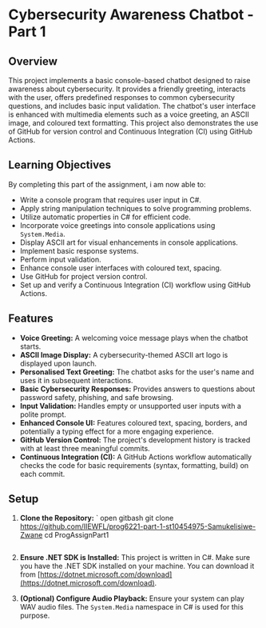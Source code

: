 # Cybersecurity Awareness Chatbot - Part 1

## Overview

This project implements a basic console-based chatbot designed to raise awareness about cybersecurity. It provides a friendly greeting, interacts with the user, offers predefined responses to common cybersecurity questions, and includes basic input validation. The chatbot's user interface is enhanced with multimedia elements such as a voice greeting, an ASCII image, and coloured text formatting. This project also demonstrates the use of GitHub for version control and Continuous Integration (CI) using GitHub Actions.

## Learning Objectives

By completing this part of the assignment, i am now able to:

* Write a console program that requires user input in C#.
* Apply string manipulation techniques to solve programming problems.
* Utilize automatic properties in C# for efficient code.
* Incorporate voice greetings into console applications using `System.Media`.
* Display ASCII art for visual enhancements in console applications.
* Implement basic response systems.
* Perform input validation.
* Enhance console user interfaces with coloured text, spacing.
* Use GitHub for project version control.
* Set up and verify a Continuous Integration (CI) workflow using GitHub Actions.

## Features

* **Voice Greeting:** A welcoming voice message plays when the chatbot starts.
* **ASCII Image Display:** A cybersecurity-themed ASCII art logo is displayed upon launch.
* **Personalised Text Greeting:** The chatbot asks for the user's name and uses it in subsequent interactions.
* **Basic Cybersecurity Responses:** Provides answers to questions about password safety, phishing, and safe browsing.
* **Input Validation:** Handles empty or unsupported user inputs with a polite prompt.
* **Enhanced Console UI:** Features coloured text, spacing, borders, and potentially a typing effect for a more engaging experience.
* **GitHub Version Control:** The project's development history is tracked with at least three meaningful commits.
* **Continuous Integration (CI):** A GitHub Actions workflow automatically checks the code for basic requirements (syntax, formatting, build) on each commit.

## Setup

1.  **Clone the Repository:**
    ` open gitbash
    git clone https://github.com/IIEWFL/prog6221-part-1-st10454975-Samukelisiwe-Zwane
    cd ProgAssignPart1
    ```

2.  **Ensure .NET SDK is Installed:** This project is written in C#. Make sure you have the .NET SDK installed on your machine. You can download it from [https://dotnet.microsoft.com/download](https://dotnet.microsoft.com/download).

3.  **(Optional) Configure Audio Playback:** Ensure your system can play WAV audio files. The `System.Media` namespace in C# is used for this purpose.

